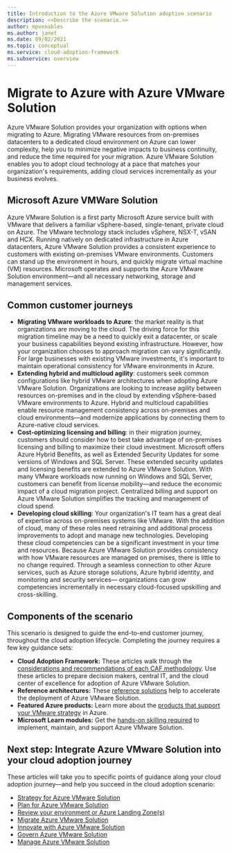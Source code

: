 ```yaml
---
title: Introduction to the Azure VMware Solution adoption scenario
description: <<Describe the scenario.>>
author: mpvenables
ms.author: janet
ms.date: 09/02/2021
ms.topic: conceptual
ms.service: cloud-adoption-framework
ms.subservice: overview
---
```


# Migrate to Azure with Azure VMware Solution

Azure VMware Solution provides your organization with options when migrating to Azure. Migrating VMware resources from on-premises datacenters to a dedicated cloud environment on Azure can lower complexity, help you to minimize negative impacts to business continuity, and reduce the time required for your migration. Azure VMware Solution enables you to adopt cloud technology at a pace that matches your organization's requirements, adding cloud services incrementally as your business evolves.

## Microsoft Azure VMWare Solution

Azure VMware Solution is a first party Microsoft Azure service built with VMware that delivers a familiar vSphere-based, single-tenant, private cloud on Azure. The VMware technology stack includes vSphere, NSX-T, vSAN and HCX. Running natively on dedicated infrastructure in Azure datacenters, Azure VMware Solution provides a consistent experience to customers with existing on-premises VMware environments. Customers can stand up the environment in hours, and quickly migrate virtual machine (VM) resources. Microsoft operates and supports the Azure VMware Solution environment—and all necessary networking, storage and management services.

## Common customer journeys

- **Migrating VMware workloads to Azure**: the market reality is that organizations are moving to the cloud. The driving force for this migration timeline may be a need to quickly exit a datacenter, or scale your business capabilities beyond existing infrastructure. However, how your organization chooses to approach migration can vary significantly. For large businesses with existing VMware investments, it's important to maintain operational consistency for VMware environments in Azure.
- **Extending hybrid and multicloud agility**: customers seek common configurations like hybrid VMware architectures when adopting Azure VMware Solution. Organizations are looking to increase agility between resources on-premises and in the cloud by extending vSphere-based VMware environments to Azure. Hybrid and multicloud capabilities enable resource management consistency across on-premises and cloud environments—and modernize applications by connecting them to Azure-native cloud services.
- **Cost-optimizing licensing and billing**: in their migration journey, customers should consider how to best take advantage of on-premises licensing and billing to maximize their cloud investment. Microsoft offers Azure Hybrid Benefits, as well as Extended Security Updates for some versions of Windows and SQL Server. These extended security updates and licensing benefits are extended to Azure VMware Solution. With many VMware workloads now running on Windows and SQL Server, customers can benefit from license mobility—and reduce the economic impact of a cloud migration project. Centralized billing and support on Azure VMware Solution simplifies the tracking and management of cloud spend.
- **Developing cloud skilling**: Your organization's IT team has a great deal of expertise across on-premises systems like VMware. With the addition of cloud, many of these roles need retraining and additional process improvements to adopt and manage new technologies. Developing these cloud competencies can be a significant investment in your time and resources. Because Azure VMware Solution provides consistency with how VMware resources are managed on premises, there is little to no change required. Through a seamless connection to other Azure services, such as Azure storage solutions, Azure hybrid identity, and monitoring and security services— organizations can grow competencies incrementally in necessary cloud-focused upskilling and cross-skilling.

## Components of the scenario
  
This scenario is designed to guide the end-to-end customer journey, throughout the cloud adoption lifecycle. Completing the journey requires a few key guidance sets:
  
- **Cloud Adoption Framework:** These articles walk through the [considerations and recommendations of each CAF methodology](https://docs.microsoft.com/azure/cloud-adoption-framework/overview). Use these articles to prepare decision makers, central IT, and the cloud center of excellence for adoption of Azure VMware Solution.
- **Reference architectures:** These [reference solutions](https://docs.microsoft.com/azure/architecture/browse/) help to accelerate the deployment of Azure VMware Solution.
- **Featured Azure products:** Learn more about the [products that support your VMware strategy](https://docs.microsoft.com/azure/azure-vmware/integrate-azure-native-services) in Azure.
- **Microsoft Learn modules:** Get the [hands-on skilling required](https://docs.microsoft.com/learn/paths/run-vmware-workloads-azure-vmware-solution/) to implement, maintain, and support Azure VMware Solution.

## Next step: Integrate Azure VMware Solution into your cloud adoption journey

These articles will take you to specific points of guidance along your cloud adoption journey—and help you succeed in the cloud adoption scenario:

- [Strategy for Azure VMware Solution](./strategy.md)
- [Plan for Azure VMware Solution](./plan.md)
- [Review your environment or Azure Landing Zone(s)](./ready.md)
- [Migrate Azure VMware Solution](./migrate.md)
- [Innovate with Azure VMware Solution](./innovate.md)
- [Govern Azure VMware Solution](./govern.md)
- [Manage Azure VMware Solution](./manage.md)
